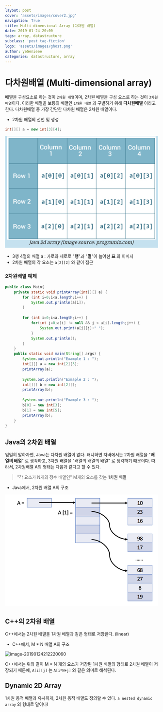```yaml
---
layout: post
cover: 'assets/images/cover2.jpg'
navigation: True
title: Multi-dimensional Array (다차원 배열)
date: 2019-01-24 20:00
tags: array, datastructure
subclass: 'post tag-fiction'
logo: 'assets/images/ghost.png'
author: yeGenieee
categories: datastructure, array
---
```


# 다차원배열 (Multi-dimensional array)

  배열을 구성요소로 하는 것이 `2차원 배열`이며, 2차원 배열을 구성 요소로 하는 것이 `3차원 배열`이다. 이러한 배열을 보통의 배열인 `1차원 배열` 과 구별하기 위해 **다차원배열** 이라고 한다. 다차원배열 중 가장 간단한 다차원 배열은 2차원 배열이다.



- 2차원 배열의 선언 및 생성

```java
int[][] a = new int[3][4];
```

![image-20190124201535220](image-20190124201535220.png)

- 3행 4열의 배열 a : 가로와 세로로 "**행**"과 "**열**"이 늘어선 **표** 의 이미지
- 2차원 배열의 각 요소는 `a[2][2]` 와 같이 접근



### 2차원배열 예제

```java
public class Main{
    private static void printArray(int[][] a) {
        for (int i=0;i<a.length;i++) {
            System.out.println(a[i]);
        }
        
        for (int i=0;i<a.length;i++) {
            for(int j=0;a[i] != null && j < a[i].length;j++) {
                System.out.print(a[i][j]+" ");
            }
            System.out.println();
        }
    }
    public static void main(String[] args) {
        System.out.println("Example 1 : ");
        int[][] a = new int[2][3];
        printArray(a);
        
        System.out.println("Exmaple 2 : ");
        int[][] b = new int[2][];
        printArray(b);
        
        System.out.println("Example 3 : ");
        b[0] = new int[3];
        b[1] = new int[5];
        printArray(b);
    }
}
```





## Java의 2차원 배열

  엄밀히 말하자면, Java는 다차원 배열이 없다. 왜냐하면 자바에서는 2차원 배열을 "**배열의 배열**" 로 생각하고, 3차원 배열을 "배열의 배열의 배열" 로 생각하기 때문이다. 따라서, 2차원배열 A의 형태는 다음과 같다고 할 수 있다.

> "각 요소가 N개의 정수 배열인" M개의 요소를 갖는 **1차원 배열**

- Java에서, 2차원 배열 A의 구조

![image-20190124210351693](image-20190124210351693.png)



## C++의 2차원 배열

  C++에서는 2차원 배열을 1차원 배열과 같은 형태로 저장한다. (linear)

- C++에서, M * N 배열 A의 구조

![image-20190124212220090](image-20190124212220090.png)

 C++에서는 위와 같이 M * N 개의 요소가 저장된 1차원 배열의 형태로 2차원 배열이 저장되기 때문에,  `A[i][j]` 는 `A[i*N+j]` 와 같은 의미로 해석된다.



## Dynamic 2D Array

  1차원 동적 배열과 유사하게, 2차원 동적 배열도 정의할 수 있다. `a nested dynamic array` 의 형태로 말이다!


